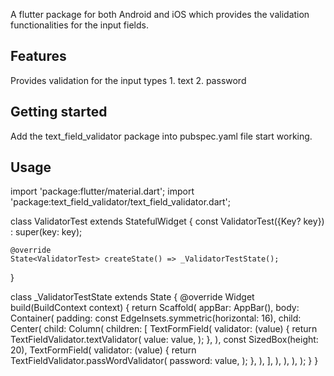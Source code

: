 <!--
This README describes the package. If you publish this package to pub.dev,
this README's contents appear on the landing page for your package.

For information about how to write a good package README, see the guide for
[writing package pages](https://dart.dev/guides/libraries/writing-package-pages).

For general information about developing packages, see the Dart guide for
[creating packages](https://dart.dev/guides/libraries/create-library-packages)
and the Flutter guide for
[developing packages and plugins](https://flutter.dev/developing-packages).
-->

A flutter package for both Android and iOS which provides the validation functionalities for the input fields.

## Features

Provides validation for the input types 
    1. text
    2. password

## Getting started

Add the text_field_validator package into pubspec.yaml file start working.

## Usage

import 'package:flutter/material.dart';
import 'package:text_field_validator/text_field_validator.dart';

class ValidatorTest extends StatefulWidget {
    const ValidatorTest({Key? key}) : super(key: key);

    @override
    State<ValidatorTest> createState() => _ValidatorTestState();
}

class _ValidatorTestState extends State<ValidatorTest> {
    @override
    Widget build(BuildContext context) {
        return Scaffold(
            appBar: AppBar(),
            body: Container(
                padding: const EdgeInsets.symmetric(horizontal: 16),
                child: Center(
                    child: Column(
                        children: [
                            TextFormField(
                                validator: (value) {
                                    return TextFieldValidator.textValidator(
                                        value: value,
                                    );
                                },
                            ),
                            const SizedBox(height: 20),
                            TextFormField(
                                validator: (value) {
                                    return TextFieldValidator.passWordValidator(
                                        password: value,
                                    );
                                },
                            ),
                        ],
                    ),
                ),
            ),
        );
    }
}


